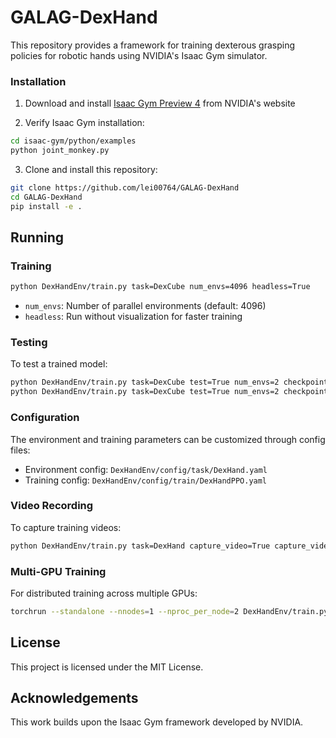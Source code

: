 # GALAG-DexHand

This repository provides a framework for training dexterous grasping policies for robotic hands using NVIDIA's Isaac Gym simulator.

### Installation

1. Download and install [Isaac Gym Preview 4](https://developer.nvidia.com/isaac-gym) from NVIDIA's website

2. Verify Isaac Gym installation:

```bash
cd isaac-gym/python/examples
python joint_monkey.py
```

3. Clone and install this repository:

```bash
git clone https://github.com/lei00764/GALAG-DexHand
cd GALAG-DexHand
pip install -e .
```

## Running

### Training

```bash
python DexHandEnv/train.py task=DexCube num_envs=4096 headless=True
```
- `num_envs`: Number of parallel environments (default: 4096)
- `headless`: Run without visualization for faster training

### Testing

To test a trained model:

```bash
python DexHandEnv/train.py task=DexCube test=True num_envs=2 checkpoint=runs/DexCube_*/nn/DexHand.pth
python DexHandEnv/train.py task=DexCube test=True num_envs=2 checkpoint=runs/DexCube_06-14-42-29/nn/DexCube.pth
```

### Configuration

The environment and training parameters can be customized through config files:

- Environment config: `DexHandEnv/config/task/DexHand.yaml`
- Training config: `DexHandEnv/config/train/DexHandPPO.yaml`

### Video Recording

To capture training videos:

```bash
python DexHandEnv/train.py task=DexHand capture_video=True capture_video_freq=1500 capture_video_len=100
```

### Multi-GPU Training

For distributed training across multiple GPUs:

```bash
torchrun --standalone --nnodes=1 --nproc_per_node=2 DexHandEnv/train.py multi_gpu=True task=DexHand
```

## License

This project is licensed under the MIT License.

## Acknowledgements

This work builds upon the Isaac Gym framework developed by NVIDIA.
